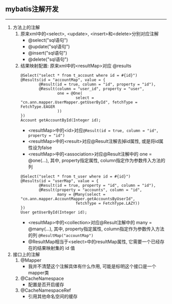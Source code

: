 ## mybatis注解开发
------
1. 方法上的注解
   1. 原来xml中的\<select\>, \<update\>, \<insert\>和\<delete\>分别对应注解
      * @select("sql语句")
      * @update("sql语句")
      * @insert("sql语句")
      * @delete("sql语句")
   2. 结果映射配置: 原来xml中的\<resultMap\>对应 @results
      ```
      @Select("select * from t_account where id = #{id}")
      @Results(id = "accountMap", value = {
              @Result(id = true, column = "id", property = "id"),
              @Result(column = "user_id", property = "user",
                      one = @One(
                              select = "cn.ann.mapper.UserMapper.getUserById", fetchType = FetchType.EAGER
                      ))
      })
      Account getAccountById(Integer id);
      ```
      * \<resultMap\>中的\<id\>对应```@Result(id = true, column = "id", property = "id")```
      * \<resultMap\>中的\<result\>对应@Result注解去掉id属性, 或是将id属性设为false
      * \<resultMap\>中的\<association\>对应@Result注解中的 one = @one(...), 其中, property指定属性, column指定作为参数传入方法的列
      ```
      @Select("select * from t_user where id = #{id}")
      @Results(id = "userMap", value = {
              @Result(id = true, property = "id", column = "id"),
              @Result(property = "accounts", column = "id",
                      many = @Many(select = "cn.ann.mapper.AccountMapper.getAccountsByUserId",
                              fetchType = FetchType.LAZY))
      })
      User getUserById(Integer id);
      ```
      * \<resultMap\>中的\<collection\>对应@Result注解中的 many = @many(...), 其中, property指定属性, column指定作为参数传入方法的列
      ```@ResultMap("accountMap")```
      * @ResultMap相当于\<select\>中的resultMap属性, 它需要一个已经存在的结果映射集的 id 值
2. 接口上的注解
   1. @Mapper
      * 我并不清楚这个注解具体有什么作用, 可能是标明这个接口是一个mapper类
   2. @CacheNamespace
      * 配置是否开启缓存
   3. @CacheNamespaceRef
      * 引用其他命名空间的缓存

